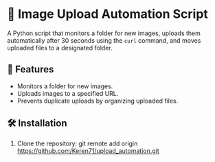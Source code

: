 # 📸 Image Upload Automation Script

A Python script that monitors a folder for new images, uploads them automatically after 30 seconds using the `curl` command, and moves uploaded files to a designated folder.

## 🚀 Features
- Monitors a folder for new images.
- Uploads images to a specified URL.
- Prevents duplicate uploads by organizing uploaded files.

## 🛠️ Installation
1. Clone the repository:
git remote add origin https://github.com/Keren71/upload_automation.git 
